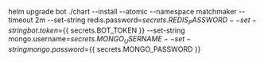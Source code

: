 helm upgrade bot ./chart --install --atomic --namespace matchmaker --timeout 2m --set-string redis.password=${{ secrets.REDIS_PASSWORD }} --set-string bot.token=${{ secrets.BOT_TOKEN }} --set-string mongo.username=${{ secrets.MONGO_USERNAME }} --set-string mongo.password=${{ secrets.MONGO_PASSWORD }}